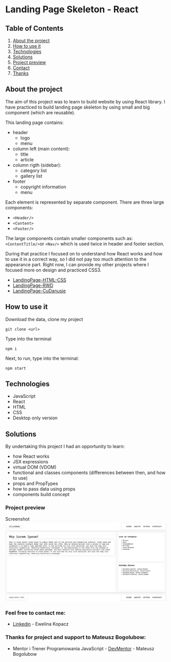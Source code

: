 # Landing Page Skeleton - React

## Table of Contents
1. [About the project](#about-the-project)
2. [How to use it](#how-to-use-it)
3. [Technologies](#technologies)
4. [Solutions](#solutions)
5. [Project preview](#project-preview)
6. [Contact](#feel-free-to-contact-me)
7. [Thanks](#thanks-for-project-and-support-to-Mateusz-Bogolubow)

## About the project
The aim of this project was to learn to build website by using React library. I have practiced to build landing page skeleton by using small and big component (which are reusable).

This landing page contains:
- header
    - logo
    - menu
- column left (main content):
    - title
    - article
- column rigth (sidebar):
    - category list
    - gallery list
- footer
    - copyright information
    - menu

Each element is represented by separate component.
There are three large components:
* ``` <Header/> ```
* ``` <Content> ```
* ``` <Footer/> ```

The large components contain smaller components such as: ```<ContentTitle/>```or ```<Nav/>``` which is used twice in header and footer section.

During that practice I focused on to understand how React works and how to use it in a correct way, so I did not pay too much attention to the appearance part. Right now, I can provide my other projects where I focused more on design
and practiced CSS3.
* [LandingPage-HTML-CSS](https://github.com/EwelinaKopacz/LandingPage-HTML-CSS)
* [LandingPage-RWD](https://github.com/EwelinaKopacz/LandingPage-RWD)
* [LandingPage-CuDanusie](https://github.com/EwelinaKopacz/LandingPage-CuDanusie)

## How to use it
Download the data, clone my project
```
git clone <url>
```

Type into the terminal
```
npm i
```

Next, to run, type into the terminal:
```
npm start
```

## Technologies
* JavaScript
* React
* HTML
* CSS
* Desktop only version


## Solutions
By  undertaking this project I had an opportunity to learn:
* how React works
* JSX expressions
* virtual DOM (VDOM)
* functional and classes components (differences between then, and how to use)
* props and PropTypes
* how to pass data using props
* components build concept


### Project preview
Screenshot
![Project-preview](./preview/screen1.png)


### Feel free to contact me:
* [Linkedin](https://www.linkedin.com/in/ewelina-kopacz-929559100/) - Ewelina Kopacz


### Thanks for project and support to Mateusz Bogolubow:
* Mentor i Trener Programowania JavaScript - [DevMentor](https://devmentor.pl/) - Mateusz Bogolubow
